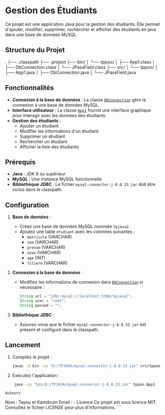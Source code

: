 # Gestion des Étudiants

Ce projet est une application Java pour la gestion des étudiants. Elle permet d'ajouter, modifier, supprimer, rechercher et afficher des étudiants en java dans une base de données MySQL.

## Structure du Projet

. ├── .classpath ├── .project ├── bin/ │ └── tppoo/ │ ├── App1.class │ ├── DbConnection.class │ └── JPassField.class ├── src/ │ └── tppoo/ │ ├── App1.java │ ├── DbConnection.java │ └── JPassField.java

## Fonctionnalités

- **Connexion à la base de données** : La classe [`DbConnection`](src/tppoo/DbConnection.java) gère la connexion à une base de données MySQL.
- **Interface utilisateur** : La classe [`App1`](src/tppoo/App1.java) fournit une interface graphique pour interagir avec les données des étudiants.
- **Gestion des étudiants** :
  - Ajouter un étudiant
  - Modifier les informations d'un étudiant
  - Supprimer un étudiant
  - Rechercher un étudiant
  - Afficher la liste des étudiants

## Prérequis

- **Java** : JDK 8 ou supérieur
- **MySQL** : Une instance MySQL fonctionnelle
- **Bibliothèque JDBC** : Le fichier `mysql-connector-j-8.0.33.jar` doit être inclus dans le classpath.

## Configuration

1. **Base de données** :
   - Créez une base de données MySQL nommée `tpjava2`.
   - Ajoutez une table `etudiant` avec les colonnes suivantes :
     - `matricule` (VARCHAR)
     - `nom` (VARCHAR)
     - `prenom` (VARCHAR)
     - `sexe` (VARCHAR)
     - `age` (INT)
     - `filiere` (VARCHAR)

2. **Connexion à la base de données** :
   - Modifiez les informations de connexion dans [`DbConnection`](src/tppoo/DbConnection.java) si nécessaire :
     ```java
     String url = "jdbc:mysql://localhost:3306/tpjava2";
     String user = "root";
     String passwd = "";
     ```

3. **Bibliothèque JDBC** :
   - Assurez-vous que le fichier `mysql-connector-j-8.0.33.jar` est présent et configuré dans le classpath.

## Lancement

1. Compilez le projet :
   ```bash
   javac -d bin -cp "D:/TPJAVA/mysql-connector-j-8.0.33.jar" src/tppoo/*.java
2. Exécutez l'application :
```bat
    java -cp "bin;D:/TPJAVA/mysql-connector-j-8.0.33.jar" tppoo.App1
```
    Auteurs
Nom : Tayou et Kamdoum
Email : -
Licence
Ce projet est sous licence MIT. Consultez le fichier LICENSE pour plus d'informations. ```